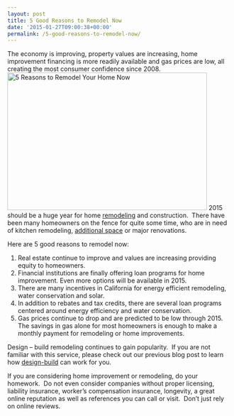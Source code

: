 ```yaml
---
layout: post
title: 5 Good Reasons to Remodel Now
date: '2015-01-27T09:00:38+00:00'
permalink: /5-good-reasons-to-remodel-now/
---
```

The economy is improving, property values are increasing, home improvement financing is more readily available and gas prices are low, all creating the most consumer confidence since 2008.
<img class="alignright size-full wp-image-2741" src="http://murraylampert.com/wp-content/uploads/20141231_131123.jpg" alt="5 Reasons to Remodel Your Home Now" width="450" height="310" />
2015 should be a huge year for home <a href="http://murraylampert.com/remodel/" target="_blank">remodeling</a> and construction.  There have been many homeowners on the fence for quite some time, who are in need of kitchen remodeling, <a title="San Diego Room Additions" href="http://murraylampert.com/san-diego-room-additions/" target="_blank">additional space</a> or major renovations.

Here are 5 good reasons to remodel now:
<ol>
	<li>Real estate continue to improve and values are increasing providing equity to homeowners.</li>
	<li>Financial institutions are finally offering loan programs for home improvement. Even more options will be available in 2015.</li>
	<li>There are many incentives in California for energy efficient remodeling, water conservation and solar.</li>
	<li>In addition to rebates and tax credits, there are several loan programs centered around energy efficiency and water conservation.</li>
	<li>Gas prices continue to drop and are predicted to be low through 2015. The savings in gas alone for most homeowners is enough to make a monthly payment for remodeling or home improvements.</li>
</ol>
Design – build remodeling continues to gain popularity.  If you are not familiar with this service, please check out our previous blog post to learn how <a title="Why Choose Design-Build For Your Home Project?" href="http://murraylampert.com/why-choose-design-build-for-your-home-project/" target="_blank">design-build</a> can work for you.

If you are considering home improvement or remodeling, do your homework.  Do not even consider companies without proper licensing, liability insurance, worker’s compensation insurance, longevity, a great online reputation as well as references you can call or visit.  Don’t just rely on online reviews.
